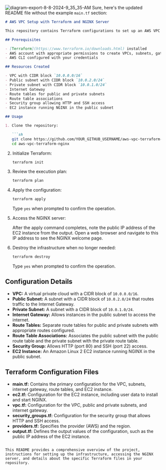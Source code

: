 ![diagram-export-8-8-2024-9_35_35-AM](https://github.com/user-attachments/assets/85ff5f51-1b32-4412-b16f-5d09e875be21)
Sure, here's the updated README file without the example `main.tf` section:

```markdown
# AWS VPC Setup with Terraform and NGINX Server

This repository contains Terraform configurations to set up an AWS VPC with public and private subnets. An NGINX server is hosted in the public subnet.

## Prerequisites

- [Terraform](https://www.terraform.io/downloads.html) installed
- AWS account with appropriate permissions to create VPCs, subnets, gateways, route tables, security groups, and EC2 instances
- AWS CLI configured with your credentials

## Resources Created

- VPC with CIDR block `10.0.0.0/16`
- Public subnet with CIDR block `10.0.2.0/24`
- Private subnet with CIDR block `10.0.1.0/24`
- Internet Gateway
- Route tables for public and private subnets
- Route table associations
- Security group allowing HTTP and SSH access
- EC2 instance running NGINX in the public subnet

## Usage

1. Clone the repository:

   ```sh
   git clone https://github.com/YOUR_GITHUB_USERNAME/aws-vpc-terraform-nginx.git
   cd aws-vpc-terraform-nginx
   ```

2. Initialize Terraform:

   ```sh
   terraform init
   ```

3. Review the execution plan:

   ```sh
   terraform plan
   ```

4. Apply the configuration:

   ```sh
   terraform apply
   ```

   Type `yes` when prompted to confirm the operation.

5. Access the NGINX server:

   After the apply command completes, note the public IP address of the EC2 instance from the output. Open a web browser and navigate to this IP address to see the NGINX welcome page.

6. Destroy the infrastructure when no longer needed:

   ```sh
   terraform destroy
   ```

   Type `yes` when prompted to confirm the operation.

## Configuration Details

- **VPC:** A virtual private cloud with a CIDR block of `10.0.0.0/16`.
- **Public Subnet:** A subnet with a CIDR block of `10.0.2.0/24` that routes traffic to the Internet Gateway.
- **Private Subnet:** A subnet with a CIDR block of `10.0.1.0/24`.
- **Internet Gateway:** Allows instances in the public subnet to access the internet.
- **Route Tables:** Separate route tables for public and private subnets with appropriate routes configured.
- **Route Table Associations:** Associates the public subnet with the public route table and the private subnet with the private route table.
- **Security Group:** Allows HTTP (port 80) and SSH (port 22) access.
- **EC2 Instance:** An Amazon Linux 2 EC2 instance running NGINX in the public subnet.

## Terraform Configuration Files

- **main.tf:** Contains the primary configuration for the VPC, subnets, internet gateway, route tables, and EC2 instance.
- **ec2.tf:** Configuration for the EC2 instance, including user data to install and start NGINX.
- **vpc.tf:** Configuration for the VPC, public and private subnets, and internet gateway.
- **security_groups.tf:** Configuration for the security group that allows HTTP and SSH access.
- **providers.tf:** Specifies the provider (AWS) and the region.
- **output.tf:** Defines the output values of the configuration, such as the public IP address of the EC2 instance.
```

This README provides a comprehensive overview of the project, instructions for setting up the infrastructure, accessing the NGINX server, and details about the specific Terraform files in your repository.
